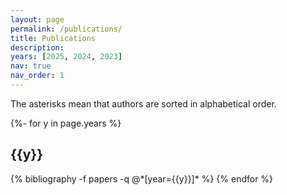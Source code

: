 ```yaml
---
layout: page
permalink: /publications/
title: Publications
description: 
years: [2025, 2024, 2023]
nav: true
nav_order: 1
---
```

<!-- _pages/publications.md -->
<div class="publications">

The asterisks mean that authors are sorted in alphabetical order.

{%- for y in page.years %}
  <h2 class="year">{{y}}</h2>
  {% bibliography -f papers -q @*[year={{y}}]* %}
{% endfor %}

</div>

